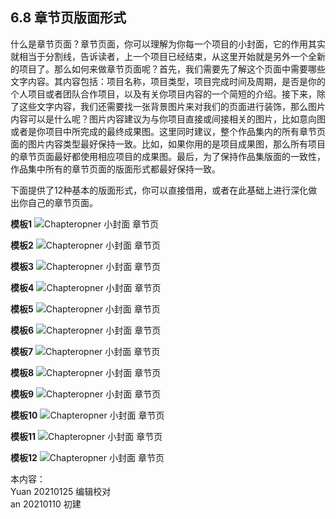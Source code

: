 ## 6.8 章节页版面形式

什么是章节页面？章节页面，你可以理解为你每一个项目的小封面，它的作用其实就相当于分割线，告诉读者，上一个项目已经结束，从这里开始就是另外一个全新的项目了。那么如何来做章节页面呢？首先，我们需要先了解这个页面中需要哪些文字内容。其内容包括：项目名称，项目类型，项目完成时间及周期，是否是你的个人项目或者团队合作项目，以及有关你项目内容的一个简短的介绍。接下来，除了这些文字内容，我们还需要找一张背景图片来对我们的页面进行装饰，那么图片内容可以是什么呢？图片内容建议为与你项目直接或间接相关的图片，比如意向图或者是你项目中所完成的最终成果图。这里同时建议，整个作品集内的所有章节页面的图片内容类型最好保持一致。比如，如果你用的是项目成果图，那么所有项目的章节页面最好都使用相应项目的成果图。最后，为了保持作品集版面的一致性，作品集中所有的章节页面的版面形式都最好保持一致。

下面提供了12种基本的版面形式，你可以直接借用，或者在此基础上进行深化做出你自己的章节页面。

**模板1**
![Chapteropner 小封面 章节页](http://kitpic.makebi.net/2021/lk_31.jpg)

**模板2**
![Chapteropner 小封面 章节页](http://kitpic.makebi.net/2021/lk_32.jpg)

**模板3**
![Chapteropner 小封面 章节页](http://kitpic.makebi.net/2021/lk_33.jpg)

**模板4**
![Chapteropner 小封面 章节页](http://kitpic.makebi.net/2021/lk_34.jpg)

**模板5**
![Chapteropner 小封面 章节页](http://kitpic.makebi.net/2021/lk_35.jpg)

**模板6**
![Chapteropner 小封面 章节页](http://kitpic.makebi.net/2021/lk_36.jpg)

**模板7**
![Chapteropner 小封面 章节页](http://kitpic.makebi.net/2021/lk_37.jpg)

**模板8**
![Chapteropner 小封面 章节页](http://kitpic.makebi.net/2021/lk_38.jpg)

**模板9**
![Chapteropner 小封面 章节页](http://kitpic.makebi.net/2021/lk_39.jpg)

**模板10**
![Chapteropner 小封面 章节页](http://kitpic.makebi.net/2021/lk_40.jpg)

**模板11**
![Chapteropner 小封面 章节页](http://kitpic.makebi.net/2021/lk_41.jpg)

**模板12**
![Chapteropner 小封面 章节页](http://kitpic.makebi.net/2021/lk_42.jpg)


本内容：  
Yuan 20210125 编辑校对  
an 20210110 初建

